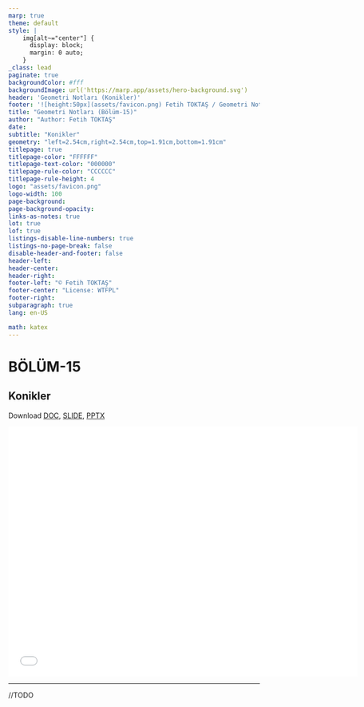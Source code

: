 ```yaml
---
marp: true
theme: default
style: |
    img[alt~="center"] {
      display: block;
      margin: 0 auto;
    }
_class: lead
paginate: true
backgroundColor: #fff
backgroundImage: url('https://marp.app/assets/hero-background.svg')
header: 'Geometri Notları (Konikler)'
footer: '![height:50px](assets/favicon.png) Fetih TOKTAŞ / Geometri Notları - Bölüm-15'
title: "Geometri Notları (Bölüm-15)"
author: "Author: Fetih TOKTAŞ"
date:
subtitle: "Konikler"
geometry: "left=2.54cm,right=2.54cm,top=1.91cm,bottom=1.91cm"
titlepage: true
titlepage-color: "FFFFFF"
titlepage-text-color: "000000"
titlepage-rule-color: "CCCCCC"
titlepage-rule-height: 4
logo: "assets/favicon.png"
logo-width: 100 
page-background:
page-background-opacity:
links-as-notes: true
lot: true
lof: true
listings-disable-line-numbers: true
listings-no-page-break: false
disable-header-and-footer: false
header-left:
header-center:
header-right:
footer-left: "© Fetih TOKTAŞ"
footer-center: "License: WTFPL"
footer-right:
subparagraph: true
lang: en-US 

math: katex
---
```


<!-- _backgroundColor: aquq -->

<!-- _color: orange -->

<!-- paginate: false -->

# BÖLÜM-15

## Konikler

Download [DOC](chapter-15.md_doc.pdf), [SLIDE](chapter-15.md_slide.pdf), [PPTX](chapter-15.md_slide.pptx)

<iframe width=700, height=500 frameBorder=0 src="../chapter-15.md_slide.html"></iframe>

---

<!-- paginate: true -->

//TODO



